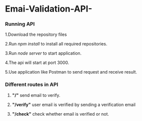 # Emai-Validation-API-

### Running API

1.Download the repository files

2.Run *npm install* to install all required repositories.

3.Run *node server* to start application.

4.The api will start at port 3000.

5.Use application like Postman to send request and receive result.

### Different routes in API

1. **"/"** send email to verify.

2. **"/verify"** user email is verified by sending a verification email

3. **"/check"** check whether email is verified or not.
